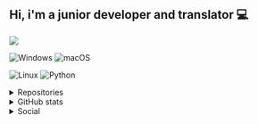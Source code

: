 ## Hi, i'm a junior developer and translator 💻

<a href="https://github.com/oxgorou">
  <img src="https://github-stats-alpha.vercel.app/api?username=oxgorou&cc=000&tc=fff&ic=fff&bc=000">
</a>

![Windows](https://img.shields.io/badge/OS-Windows-blue?style=for-the-badge&logo=windows)
![macOS](https://img.shields.io/badge/OS-macOS-blue?style=for-the-badge&logo=macos)

![Linux](https://img.shields.io/badge/OS-Linux-blue?style=for-the-badge&logo=linux)
![Python](https://img.shields.io/badge/Code-Python-blue?style=for-the-badge&logo=python)

<details>
  <summary>Repositories</summary>

| Repository |  Description | Codename | Project | G2SP |
|    :---:     |   :---:   |   :---:   |   :---:   |   :---:   |
| [DuoXPy](https://github.com/oxgorou/DuoXPy) | ⚡️ XP farm and Streak keeper for Duolingo 🔥 | DuolingoXPPython | Project Sandy | ✅ |
| [Sandy](https://github.com/oxgorou/Sandy) | Official Documents and Information Repository for Project Sandy | SandyInfoRepo | Project Sandy | ✅ |
| [UXTU4Unix](https://github.com/AppleOSX/UXTU4Unix) | Universal x86 Tuning Utility for AMD Ryzen APUs on Hackintosh / macOS and Linux | EZRyzenAdj4Unix | Project HorizonUnix | ✅ |
| [UXTU4UnixRemastered](https://github.com/HorizonUnix/UXTU4UnixRemastered) | A better version of UXTU4Unix, including both CLI and GUI, will be integrated into UXTU4Unix once it’s done. | RFTR4Unix | Project HorizonUnix | ✅ |
| [GenericNVMeName](https://github.com/HorizonUnix/GenericNVMeName) | Patch the NVMe controller name on macOS | PatchIONVMeFamily | Project HorizonUnix | ✅ |
| [PatchSonomaWiFiOnTheFly](https://github.com/AppleOSX/PatchSonomaWiFiOnTheFly) | Patch modern Broadcom Wi-Fi card on the fly when doing a fresh install with macOS Sonoma and Sequoia | PSWFOTF | Project HorizonUnix | ✅ |
| [FA507NV-LP111W](https://github.com/HorizonUnix/FA507NV-LP111W) | Hackintosh for ASUS TUF Gaming A15 FA507NV-LP111W | FA507NV | Project HorizonUnix | ✅ |
| [M413IA](https://github.com/oxgorou/M413IA) | Hackintosh for Asus M413IA | M413IA | Project HorizonUnix | ✅ |
| [LTPCX1Gen6](https://github.com/oxgorou/LTPCX1Gen6) | Lenovo ThinkPad Carbon X1 Gen 6 - Vanilla Bios | LNVTPX1G6 | Project HorizonUnix | / |
| [LegacyKFDOffsets](https://github.com/oxgorou/LegacyKFDOffsets) | [Archived] Legacy KFD Offsets made by oxgorou, 34306,… | LegacyMisakaOffsets | Project HorizonUnix | / |
| [KFD4XR](https://github.com/oxgorou/KFD4XR) | KFD for iPhone XR users. | MakeXRGreatAgain | Project AppleOSX | / |
| [JikkerBot](https://github.com/oxgorou/JikkerBot) | JikkerBot help you aim better in some FPS game from a music company (for educational purposes only) | SimpleTriggerBot | Project SimpleTool | / |
| [AFKBot](https://github.com/oxgorou/AFKBot) | A (Simple) bot that can prevent you from AFK during the match | SimpleAFKBot | Project SimpleTool | / |
| [PassGen](https://github.com/oxgorou/PassGen) | (Simple) Password Generator and Checker | SimplePass | Project SimpleTool | / |
| [AFKBotLegacy](https://github.com/oxgorou/afkbotlegacy) | AFKBot but better ✨ | Liosk | Project SimpleTool | / |
| [ODB](https://github.com/oxgorou/ODB) | ODB - Project LandFall | LandFall | Project LandFall | / |
| [vietnameseforcottonbuds](https://github.com/oxgorou/vietnameseforcottonbuds) | A Vietnamese translate for Cotton Buds | VNS4CBS | Project TransLang | / |

- G2SP : oxgorou Software Support Package
  
</details>

<details>
  <summary>GitHub stats</summary>
  <br>
  
  ![Stats](https://github-readme-stats.vercel.app/api?username=oxgorou&show_icons=true&theme=transparent)
  
  ![Top Langs](https://github-readme-stats.vercel.app/api/top-langs/?username=oxgorou&layout=compact&theme=dark)
</details>

<details>
  <summary>Social</summary>
  <br>

  [![Discord Badge](https://lanyard.cnrad.dev/api/857550997248802837?borderRadius=5px&animated=true&hideDiscrim=false)](https://discord.com/users/857550997248802837)
  
</details>

